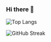 ### Hi there 👋

![Top Langs](https://github-readme-stats.vercel.app/api/top-langs/?username=kuangbeibei&layout=compact&theme=material-palenight)

![GitHub Streak](https://streak-stats.demolab.com?user=kuangbeibei&theme=prussian)



<!--
**kuangbeibei/kuangbeibei** is a ✨ _special_ ✨ repository because its `README.md` (this file) appears on your GitHub profile.

Here are some ideas to get you started:

- 🔭 I’m currently working on ...
- 🌱 I’m currently learning ...
- 👯 I’m looking to collaborate on ...
- 🤔 I’m looking for help with ...
- 💬 Ask me about ...
- 📫 How to reach me: ...
- 😄 Pronouns: ...
- ⚡ Fun fact: ...
-->
